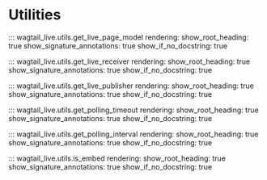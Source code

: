 # Utilities

::: wagtail_live.utils.get_live_page_model
    rendering:
      show_root_heading: true
      show_signature_annotations: true
      show_if_no_docstring: true

::: wagtail_live.utils.get_live_receiver
    rendering:
      show_root_heading: true
      show_signature_annotations: true
      show_if_no_docstring: true

::: wagtail_live.utils.get_live_publisher
    rendering:
      show_root_heading: true
      show_signature_annotations: true
      show_if_no_docstring: true

::: wagtail_live.utils.get_polling_timeout
    rendering:
      show_root_heading: true
      show_signature_annotations: true
      show_if_no_docstring: true

::: wagtail_live.utils.get_polling_interval
    rendering:
      show_root_heading: true
      show_signature_annotations: true
      show_if_no_docstring: true

::: wagtail_live.utils.is_embed
    rendering:
      show_root_heading: true
      show_signature_annotations: true
      show_if_no_docstring: true
